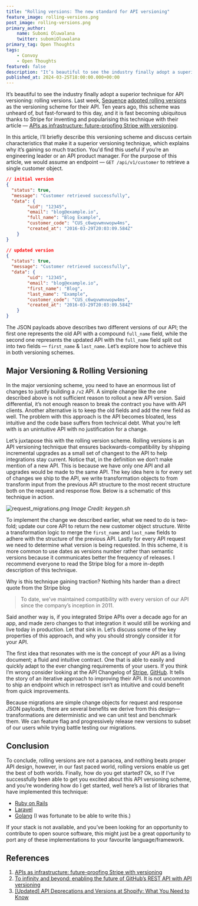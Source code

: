 ```yaml
---
title: "Rolling versions: The new standard for API versioning"
feature_image: rolling-versions.png
post_image: rolling-versions.png
primary_author:
    name: Subomi Oluwalana
    twitter: subomiOluwalana
primary_tag: Open Thoughts
tags:
    - Convoy
    - Open Thoughts
featured: false 
description: "It’s beautiful to see the industry finally adopt a superior technique for API versioning: rolling versions. Last week, Sequence adopted rolling versions as the versioning scheme for their API. Ten years ago, this scheme was unheard of, but fast-forward to this day, and it is fast becoming ubiquitous thanks to Stripe for inventing and popularising this technique with their article — APIs as infrastructure: future-proofing Stripe with versioning."
published_at: 2024-03-25T18:00:00.000+00:00
---
```


It’s beautiful to see the industry finally adopt a superior technique for API versioning: rolling versions. Last week, [Sequence](https://www.sequencehq.com/) [adopted rolling versions](https://www.linkedin.com/posts/sequence-hq_launch-week-day-4-api-versioning-activity-7176527114731425792-Tck4?utm_source=share&utm_medium=member_desktop) as the versioning scheme for their API. Ten years ago, this scheme was unheard of, but fast-forward to this day, and it is fast becoming ubiquitous thanks to Stripe for inventing and popularising this technique with their article — [APIs as infrastructure: future-proofing Stripe with versioning](https://stripe.com/blog/api-versioning).

In this article, I’ll briefly describe this versioning scheme and discuss certain characteristics that make it a superior versioning technique, which explains why it’s gaining so much traction. You'd find this useful if you’re an engineering leader or an API product manager. For the purpose of this article, we would assume an endpoint — `GET /api/v1/customer` to retrieve a single customer object. 

```json
// initial version
{
  "status": true,
  "message": "Customer retrieved successfully",
  "data": {
		"uid": "12345",
		"email": "blog@example.io",
		"full_name": "Blog Example",
        "customer_code": "CUS_c6wqvwmvwopw4ms",
		"created_at": "2016-03-29T20:03:09.584Z" 
	}
}
```

```json
// updated version
{
  "status": true,
  "message": "Customer retrieved successfully",
  "data": {
		"uid": "12345",
		"email": "blog@example.io",
		"first_name": "Blog",
		"last_name": "Example",
        "customer_code": "CUS_c6wqvwmvwopw4ms",
		"created_at": "2016-03-29T20:03:09.584Z" 
	}
}
```

The JSON payloads above describes two different versions of our API; the first one represents the old API with a compound `full_name` field, while the second one represents the updated API with the `full_name` field split out into two fields — `first_name` & `last_name`. Let’s explore how to achieve this in both versioning schemes. 

## Major Versioning & Rolling Versioning

In the major versioning scheme, you need to have an enormous list of changes to justify building a `/v2` API. A simple change like the one described above is not sufficient reason to rollout a new API version. Said differential, it’s not enough reason to break the contract you have with API clients. Another alternative is to keep the old fields and add the new field as well. The problem with this approach is the API becomes bloated, less intuitive and the code base suffers from technical debt. What you’re left with is an unintuitive API with no justification for a change.


Let’s juxtapose this with the rolling version scheme. Rolling versions is an API versioning technique that ensures backwards-compatibility by shipping incremental upgrades as a small set of changest to the API to help integrations stay current. Notice that, in the definition we don’t make mention of a new API. This is because we have only one API and all upgrades would be made to the same API. The key idea here is for every set of changes we ship to the API, we write transformation objects to from transform input from the previous API structure to the most recent structure both on the request and response flow. Below is a schematic of this technique in action. 

![request_migrations.png](/blog-assets/request_migrations.png)
*Image Credit: keygen.sh*

To implement the change we described earlier, what we need to do is two-fold; update our core API to return the new customer object structure. Write a transformation logic to merge the `first_name` and `last_name` fields to adhere with the structure of the previous API. Lastly for every API request we need to determine what version is being requested. In this scheme, it is more common to use dates as versions number rather than semantic versions because it communicates better the frequency of releases. I recommend everyone to read the Stripe blog for a more in-depth description of this technique.

Why is this technique gaining traction? Nothing hits harder than a direct quote from the Stripe blog


> To date, we’ve maintained compatibility with every version of our API since the company’s inception in 2011.

Said another way is, if you integrated Stripe APIs over a decade ago for an app, and made zero changes to that integration it would still be working and live today in production. Let that sink in. Let’s discuss some of the key properties of this approach, and why you should strongly consider it for your API.

The first idea that resonates with me is the concept of your API as a living document; a fluid and intuitive contract. One that is able to easily and quickly adapt to the ever changing requirements of your users. If you think I’m wrong consider looking at the API Changelog of [Stripe](https://docs.stripe.com/changelog), [GitHub](https://github.blog/changelog/label/api/). It tells the story of an iterative approach to improving their API.  It is not uncommon to ship an endpoint which in retrospect isn’t as intuitive and could benefit from quick improvements. 

Because migrations are simple change objects for request and response JSON payloads, there are several benefits we derive from this design—transformations are deterministic and we can unit test and benchmark them. We can feature flag and progressively release new versions to subset of our users while trying battle testing our migrations.

## Conclusion

To conclude, rolling versions are not a panacea, and nothing beats proper API design, however, in our fast paced world, rolling versions enable us get the best of both worlds. Finally, how do you get started? Ok, so If I’ve successfully been able to get you excited about this API versioning scheme, and you’re wondering how do I get started, well here’s a list of libraries that have implemented this technique: 

- [Ruby on Rails](https://github.com/keygen-sh/request_migrations)
- [Laravel](https://github.com/tomschlick/request-migrations)
- [Golang](https://github.com/subomi/requestmigrations) (I was fortunate to be able to write this.)

If your stack is not available, and you’ve been looking for an opportunity to contribute to open source software, this might just be a great opportunity to port any of these implementations to your favourite language/framework. 

## References

1. [APIs as infrastructure: future-proofing Stripe with versioning](https://stripe.com/blog/api-versioning)
2. [To infinity and beyond: enabling the future of GitHub’s REST API with API versioning](https://github.blog/2022-11-28-to-infinity-and-beyond-enabling-the-future-of-githubs-rest-api-with-api-versioning/)
3. [[Updated] API Deprecations and Versions at Shopify: What You Need to Know](https://www.shopify.com/partners/blog/api-deprecation)
